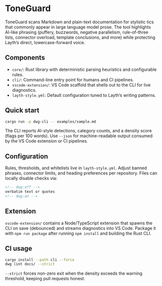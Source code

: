 # ToneGuard
ToneGuard scans Markdown and plain-text documentation for stylistic tics that commonly appear in large language model prose. The tool highlights AI-like phrasing (puffery, buzzwords, negative parallelism, rule-of-three lists, connector overload, template conclusions, and more) while protecting Layth’s direct, lowercase-forward voice.

## Components

- `core/`: Rust library with deterministic parsing heuristics and configurable rules.
- `cli/`: Command-line entry point for humans and CI pipelines.
- `vscode-extension/`: VS Code scaffold that shells out to the CLI for live diagnostics.
- `layth-style.yml`: Default configuration tuned to Layth’s writing patterns.

## Quick start

```bash
cargo run -p dwg-cli -- examples/sample.md
```

The CLI reports AI-style detections, category counts, and a density score (flags per 100 words). Use `--json` for machine-readable output consumed by the VS Code extension or CI pipelines.

## Configuration

Rules, thresholds, and whitelists live in `layth-style.yml`. Adjust banned phrases, connector limits, and heading preferences per repository. Files can locally disable checks via:

```markdown
<!-- dwg:off -->
verbatim text or quotes
<!-- dwg:on -->
```

## Extension

`vscode-extension/` contains a Node/TypeScript extension that spawns the CLI on save (debounced) and streams diagnostics into VS Code. Package it with `npm run package` after running `npm install` and building the Rust CLI.

## CI usage

```bash
cargo install --path cli --force
dwg lint docs/ --strict
```

`--strict` forces non-zero exit when the density exceeds the warning threshold, keeping pull requests honest.
